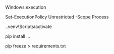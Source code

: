 Windows execution

Set-ExecutionPolicy Unrestricted -Scope Process

.\.venv\Scripts\activate

pip install ...

pip freeze > requirements.txt
